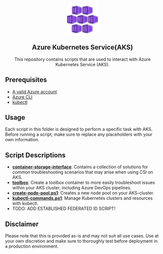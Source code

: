 <p align="center">
 <img width="100px" src=".images/azure-kubernetes-services.svg" align="center" alt="Azure Kubernetes Service" />
 <h2 align="center">Azure Kubernetes Service(AKS)</h2>
 <p align="center">This repository contains scripts that are used to interact with Azure Kubernetes Service (AKS).</p>
</p>

## Prerequisites

- [A valid Azure account][azure-account]
- [Azure CLI][azure-cli]
- [kubectl][kubectl]

## Usage
Each script in this folder is designed to perform a specific task with AKS. Before running a script, make sure to replace any placeholders with your own information.

## Script Descriptions

- **[container-storage-interface]**: Contains a collection of solutions for common troubleshooting scenarios that may arise when using CSI on AKS.
- **[toolbox]**: Create a toolbox container to more easily troubleshoot issues within your AKS cluster, including Azure DevOps pipelines.
- **[create-node-pool.ps1]**:  Creates a new node pool on your AKS-cluster.
- **[kubectl-commands.ps1]**: Manage Kubernetes clusters and resources with kubectl.
- TODO: ADD ESTABLISHED FEDERATED ID SCRIPT!

## Disclaimer
Please note that this is provided as-is and may not suit all use cases. Use at your own discretion and make sure to thoroughly test before deployment in a production environment.

[azure-account]: https://azure.microsoft.com/en-us/free
[azure-cli]: https://docs.microsoft.com/en-us/cli/azure
[container-storage-interface]: container-storage-interface
[create-node-pool.ps1]:create-node-pool.ps1
[kubectl]:https://kubernetes.io/docs/tasks/tools/
[kubectl-commands.ps1]:kubectl-commands.ps1
[toolbox]:toolbox

